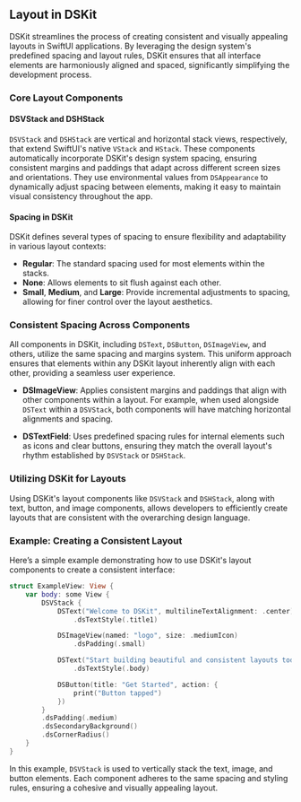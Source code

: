 ## Layout in DSKit

DSKit streamlines the process of creating consistent and visually appealing layouts in SwiftUI applications. By leveraging the design system's predefined spacing and layout rules, DSKit ensures that all interface elements are harmoniously aligned and spaced, significantly simplifying the development process.

### Core Layout Components

#### **DSVStack** and **DSHStack**
`DSVStack` and `DSHStack` are vertical and horizontal stack views, respectively, that extend SwiftUI's native `VStack` and `HStack`. These components automatically incorporate DSKit's design system spacing, ensuring consistent margins and paddings that adapt across different screen sizes and orientations. They use environmental values from `DSAppearance` to dynamically adjust spacing between elements, making it easy to maintain visual consistency throughout the app.

#### Spacing in DSKit
DSKit defines several types of spacing to ensure flexibility and adaptability in various layout contexts:
- **Regular**: The standard spacing used for most elements within the stacks.
- **None**: Allows elements to sit flush against each other.
- **Small**, **Medium**, and **Large**: Provide incremental adjustments to spacing, allowing for finer control over the layout aesthetics.

### Consistent Spacing Across Components
All components in DSKit, including `DSText`, `DSButton`, `DSImageView`, and others, utilize the same spacing and margins system. This uniform approach ensures that elements within any DSKit layout inherently align with each other, providing a seamless user experience.

- **DSImageView**: Applies consistent margins and paddings that align with other components within a layout. For example, when used alongside `DSText` within a `DSVStack`, both components will have matching horizontal alignments and spacing.
  
- **DSTextField**: Uses predefined spacing rules for internal elements such as icons and clear buttons, ensuring they match the overall layout's rhythm established by `DSVStack` or `DSHStack`.

### Utilizing DSKit for Layouts
Using DSKit's layout components like `DSVStack` and `DSHStack`, along with text, button, and image components, allows developers to efficiently create layouts that are consistent with the overarching design language.

### Example: Creating a Consistent Layout
Here’s a simple example demonstrating how to use DSKit's layout components to create a consistent interface:

```swift
struct ExampleView: View {
    var body: some View {
        DSVStack {
            DSText("Welcome to DSKit", multilineTextAlignment: .center)
                .dsTextStyle(.title1)

            DSImageView(named: "logo", size: .mediumIcon)
                .dsPadding(.small)

            DSText("Start building beautiful and consistent layouts today!")
                .dsTextStyle(.body)

            DSButton(title: "Get Started", action: {
                print("Button tapped")
            })
        }
        .dsPadding(.medium)
        .dsSecondaryBackground()
        .dsCornerRadius()
    }
}
```

In this example, `DSVStack` is used to vertically stack the text, image, and button elements. Each component adheres to the same spacing and styling rules, ensuring a cohesive and visually appealing layout.
